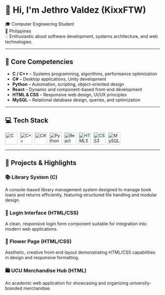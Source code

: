 # 👋 Hi, I'm Jethro Valdez (KixxFTW)

🎓 Computer Engineering Student  
📍 Philippines  
💡 Enthusiastic about software development, systems architecture, and web technologies.

---

## 🧠 Core Competencies

- **C / C++** – Systems programming, algorithms, performance optimization  
- **C#** – Desktop applications, Unity development  
- **Python** – Automation, scripting, object-oriented design  
- **React** – Dynamic and component-based front-end development  
- **HTML & CSS** – Responsive web design, UI/UX principles  
- **MySQL** – Relational database design, queries, and optimization  

---

## 💻 Tech Stack

<p>
  <img alt="C" src="https://cdn.jsdelivr.net/gh/devicons/devicon/icons/c/c-original.svg" width="40" height="40" />&nbsp;
  <img alt="C++" src="https://cdn.jsdelivr.net/gh/devicons/devicon/icons/cplusplus/cplusplus-original.svg" width="40" height="40" />&nbsp;
  <img alt="C#" src="https://cdn.jsdelivr.net/gh/devicons/devicon/icons/csharp/csharp-original.svg" width="40" height="40" />&nbsp;
  <img alt="Python" src="https://cdn.jsdelivr.net/gh/devicons/devicon/icons/python/python-original.svg" width="40" height="40" />&nbsp;
  <img alt="React" src="https://cdn.jsdelivr.net/gh/devicons/devicon/icons/react/react-original.svg" width="40" height="40" />&nbsp;
  <img alt="HTML5" src="https://cdn.jsdelivr.net/gh/devicons/devicon/icons/html5/html5-original.svg" width="40" height="40" />&nbsp;
  <img alt="CSS3" src="https://cdn.jsdelivr.net/gh/devicons/devicon/icons/css3/css3-original.svg" width="40" height="40" />&nbsp;
  <img alt="MySQL" src="https://cdn.jsdelivr.net/gh/devicons/devicon/icons/mysql/mysql-original.svg" width="40" height="40" />
</p>

---

## 🧪 Projects & Highlights

### 📚 Library System (C)
A console-based library management system designed to manage book loans and returns efficiently, featuring structured file handling and modular design.

### 🔐 Login Interface (HTML/CSS)
A clean, responsive login form component suitable for integration into modern web applications.

### 🌼 Flower Page (HTML/CSS)
Aesthetic, creative front-end layout demonstrating HTML/CSS capabilities in design and responsive formatting.

### 🛍️ UCU Merchandise Hub (HTML)
An academic web application for showcasing and organizing university-branded merchandise.
